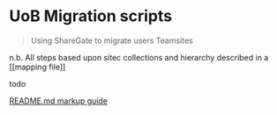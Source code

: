 # UoB Migration scripts #

> Using ShareGate to migrate users Teamsites


n.b. All steps based upon sitec collections and hierarchy described in a [[mapping file]] 

todo

[README.md markup guide](https://github.com/adam-p/markdown-here/wiki/Markdown-Cheatsheet)




